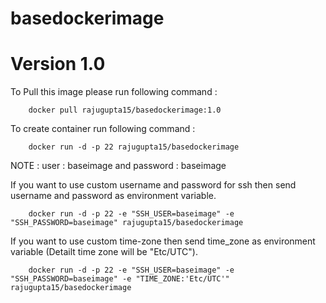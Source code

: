 # basedockerimage 
# Version 1.0

To Pull this image please run following command :

		docker pull rajugupta15/basedockerimage:1.0

To create container run following command :

		docker run -d -p 22 rajugupta15/basedockerimage
	
NOTE : user : baseimage and password : baseimage

If you want to use custom username and password for ssh then send username and password as environment variable.

		docker run -d -p 22 -e "SSH_USER=baseimage" -e "SSH_PASSWORD=baseimage"	rajugupta15/basedockerimage

If you want to use custom time-zone then send time_zone as environment variable (Detailt time zone will be "Etc/UTC").

		docker run -d -p 22 -e "SSH_USER=baseimage" -e "SSH_PASSWORD=baseimage" -e "TIME_ZONE:'Etc/UTC'" rajugupta15/basedockerimage
